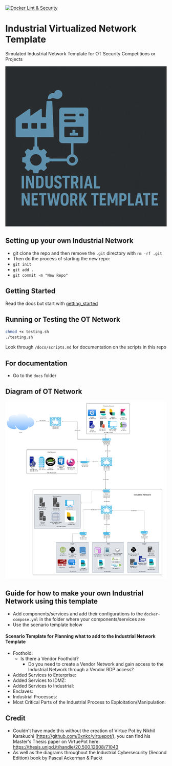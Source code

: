 [![Docker Lint & Security](https://github.com/lucasdbrown/industrial_network_template/actions/workflows/docker-checks.yml/badge.svg?branch=main)](https://github.com/lucasdbrown/industrial_network_template/actions/workflows/docker-checks.yml)
# Industrial Virtualized Network Template
Simulated Industrial Network Template for OT Security Competitions or Projects

<img src="template_logo.png" alt="Image" width="600" height="500">


## Setting up your own Industrial Network
- git clone the repo and then remove the `.git` directory with `rm -rf .git`
- Then do the process of starting the new repo:
-  `git init`
-  `git add .`
-  `git commit -m "New Repo"`

## Getting Started
Read the docs but start with [getting_started](./docs/getting_started.md)

## Running or Testing the OT Network
```bash
chmod +x testing.sh
./testing.sh
```
Look through `/docs/scripts.md` for documentation on the scripts in this repo

## For documentation 
- Go to the `docs` folder 

## Diagram of OT Network
![Image](Ind_Network_Template.png)


## Guide for how to make your own Industrial Network using this template
- Add components/services and add their configurations to the `docker-compose.yml` in the folder where your components/services are
- Use the scenario template below

#### Scenario Template for Planning what to add to the Industrial Network Template
- Foothold: 
  - Is there a Vendor Foothold?
    - Do you need to create a Vendor Network and gain access to the Industrial Network through a Vendor RDP access?
- Added Services to Enterprise:
- Added Services to IDMZ:
- Added Services to Industrial:
- Enclaves:
- Industrial Processes:
- Most Critical Parts of the Industrial Process to Exploitation/Manipulation:


## Credit
- Couldn't have made this without the creation of Virtue Pot by Nikhil Karakuchi (https://github.com/0xnkc/virtuepot/), you can find his Master's Thesis paper on VirtuePot here: https://thesis.unipd.it/handle/20.500.12608/71043
- As well as the diagrams throughout the Industrial Cybersecurity (Second Edition) book by Pascal Ackerman & Packt
